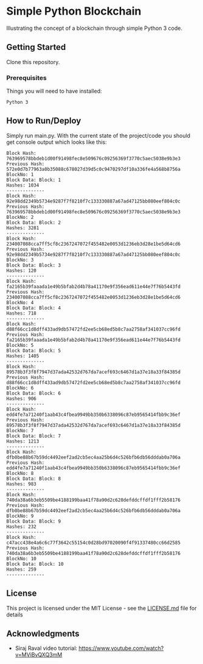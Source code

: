 # Simple Python Blockchain

Illustrating the concept of a blockchain through simple Python 3 code.

## Getting Started

Clone this repository.

### Prerequisites

Things you will need to have installed:
```
Python 3
```

## How to Run/Deploy

Simply run main.py. With the current state of the project/code you should get console output which looks like this:
```
Block Hash: 763969578bbdeb1d00f91498fec8e509676c09256369f3770c5aec5038e9b3e3
Previous Hash: 572e0d7b77963a0b35088c678027d39d5c0c9470297df10a336fe4a568b8756a
BlockNo: 1
Block Data: Block: 1
Hashes: 1034
--------------
Block Hash: 92e98dd2349b5734e9287f7f8210f7c133330887a67ad47125bb080eef804c0c
Previous Hash: 763969578bbdeb1d00f91498fec8e509676c09256369f3770c5aec5038e9b3e3
BlockNo: 2
Block Data: Block: 2
Hashes: 3281
--------------
Block Hash: 234007088cca7ff5cf8c2367247072f455482e0053d1236eb3d28e1be5d64cd6
Previous Hash: 92e98dd2349b5734e9287f7f8210f7c133330887a67ad47125bb080eef804c0c
BlockNo: 3
Block Data: Block: 3
Hashes: 120
--------------
Block Hash: fa2165b39faaada1e49b5bfab2d4b78a41170e9f356ead611e44e7f76b5443fd
Previous Hash: 234007088cca7ff5cf8c2367247072f455482e0053d1236eb3d28e1be5d64cd6
BlockNo: 4
Block Data: Block: 4
Hashes: 718
--------------
Block Hash: d88f66cc1d8dff433ad9db57472fd2ee5cb68ed5b8c7aa2758af341037cc96fd
Previous Hash: fa2165b39faaada1e49b5bfab2d4b78a41170e9f356ead611e44e7f76b5443fd
BlockNo: 5
Block Data: Block: 5
Hashes: 1405
--------------
Block Hash: 89578b3f3f8f7947d37ada42532d767da7acef693c6467d1a37e18a33f84385d
Previous Hash: d88f66cc1d8dff433ad9db57472fd2ee5cb68ed5b8c7aa2758af341037cc96fd
BlockNo: 6
Block Data: Block: 6
Hashes: 906
--------------
Block Hash: edd4fe7a71240f1aab43c4fbea9949bb350b6338096c87eb9565414fbb9c36ef
Previous Hash: 89578b3f3f8f7947d37ada42532d767da7acef693c6467d1a37e18a33f84385d
BlockNo: 7
Block Data: Block: 7
Hashes: 1213
--------------
Block Hash: dfb0be88b67b59dc4492eef2ad2cb5ec4aa25b6d4c526bfb6db56dddab0a706a
Previous Hash: edd4fe7a71240f1aab43c4fbea9949bb350b6338096c87eb9565414fbb9c36ef
BlockNo: 8
Block Data: Block: 8
Hashes: 983
--------------
Block Hash: 740da38a6b3eb5509be4188199baa41f78a90d2c628defddcffdf1fff2b58176
Previous Hash: dfb0be88b67b59dc4492eef2ad2cb5ec4aa25b6d4c526bfb6db56dddab0a706a
BlockNo: 9
Block Data: Block: 9
Hashes: 232
--------------
Block Hash: c47acc438e4a6c6c77f3642c55154c0d28bd97020090f4f91337480cc66d2585
Previous Hash: 740da38a6b3eb5509be4188199baa41f78a90d2c628defddcffdf1fff2b58176
BlockNo: 10
Block Data: Block: 10
Hashes: 259
--------------
```

## License

This project is licensed under the MIT License - see the [LICENSE.md](https://github.com/kdbalabanov/simple-python-blockchain/blob/master/LICENSE) file for details

## Acknowledgments

* Siraj Raval video tutorial: https://www.youtube.com/watch?v=MViBvQXQ3mM
